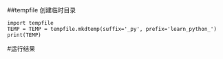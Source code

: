 ##tempfile 创建临时目录
```
import tempfile
TEMP = TEMP = tempfile.mkdtemp(suffix='_py', prefix='learn_python_')
print(TEMP)
```
#运行结果

